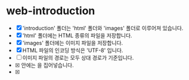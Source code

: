 # web-introduction

- [x] 'introduction' 폴더는 'html' 폴더와 'images' 폴더로 이루어져 있습니다.
- [x] 'html' 폴더에는 HTML 종류의 파일을 저장합니다.
- [x] 'images' 폴더에는 이미지 파일을 저장합니다.
- [x] HTML 파일의 인코딩 방식은 'UTF-8' 입니다.
- [ ] 이미지 파일의 경로는 모두 상대 경로가 기준입니다.
- [x] <head> 안에는 <meta charset="utf-8">을 집어넣습니다.
- [x] <title>은 재량
- [ ] 본문은 <div>로 적절히 화면을 나누어야 합니다.
- [ ] 적절히 <h#>으로 섹션을 구분하여 주세요.
- [ ] 본인의 이름과 간단한 자기소개가 문단으로 구성되어 있어야 합니다.
- [ ] 인생 영화 BEST5를 표로 정리하여 보여주세요.
- [ ] 영화의 포스터와 바로가기 링크(네이버 영화)는 꼭 있어야 합니다.
- [ ] 방문자가 남길 수 있는 방명록이 있어야합니다.
- [ ] 이름은 <input>으로 type은 'text'입니다.
- [ ] 방문자가 본인의 취향의 영화를 고를 수 있도록 체크박스 형태로 제공합니다. (예시 파일은 라디오버튼으로 되어 있어 오류!)
- [ ] 등록 버튼과 취소 버튼이 있어야 합니다.
- [ ] 등록 버튼은 <button>을 사용하며 type은 'button'입니다.
- [ ] 취소 버튼은 <button>을 사용하며 type은 'reset'입니다.
- [ ] 본문에 관한 자세한 요구 사항 예시 파일을 참고해 주세요!
